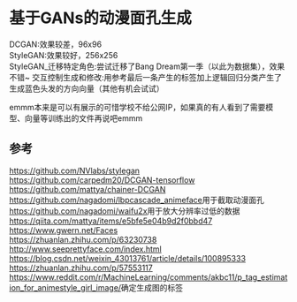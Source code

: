 # 基于GANs的动漫面孔生成 #

DCGAN:效果较差，96x96  
StyleGAN:效果较好，256x256  
StyleGAN_迁移特定角色:尝试迁移了Bang Dream第一季（以此为数据集），效果不错~
交互控制生成和修改:用参考最后一条产生的标签加上逻辑回归分类产生了生成蓝色头发的方向向量（其他有机会试试）

emmm本来是可以有展示的可惜学校不给公网IP，如果真的有人看到了需要模型、向量等训练出的文件再说吧emmm

## 参考 ##
<https://github.com/NVlabs/stylegan>  
<https://github.com/carpedm20/DCGAN-tensorflow>  
<https://github.com/mattya/chainer-DCGAN>  
<https://github.com/nagadomi/lbpcascade_animeface>用于截取动漫面孔  
<https://github.com/nagadomi/waifu2x>用于放大分辨率过低的数据  
<https://qiita.com/mattya/items/e5bfe5e04b9d2f0bbd47>  
<https://www.gwern.net/Faces>  
<https://zhuanlan.zhihu.com/p/63230738>  
<http://www.seeprettyface.com/index.html>  
<https://blog.csdn.net/weixin_43013761/article/details/100895333>  
<https://zhuanlan.zhihu.com/p/57553117>  
<https://www.reddit.com/r/MachineLearning/comments/akbc11/p_tag_estimation_for_animestyle_girl_image/>确定生成图的标签